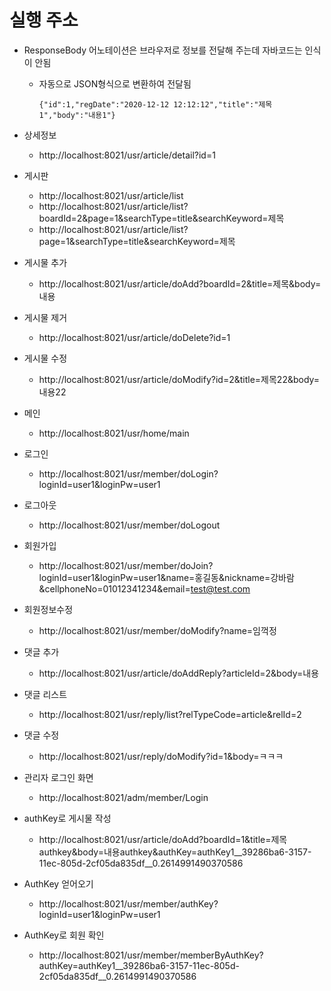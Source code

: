 # 실행 주소

* ResponseBody 어노테이션은 브라우저로 정보를 전달해 주는데 자바코드는 인식이 안됨

  * 자동으로 JSON형식으로 변환하여 전달됨

    ```
    {"id":1,"regDate":"2020-12-12 12:12:12","title":"제목1","body":"내용1"}
    ```

* 상세정보

  * http://localhost:8021/usr/article/detail?id=1

* 게시판

  * http://localhost:8021/usr/article/list
  * http://localhost:8021/usr/article/list?boardId=2&page=1&searchType=title&searchKeyword=제목
  * http://localhost:8021/usr/article/list?page=1&searchType=title&searchKeyword=제목

* 게시물 추가

  * http://localhost:8021/usr/article/doAdd?boardId=2&title=제목&body=내용

* 게시물 제거

  * http://localhost:8021/usr/article/doDelete?id=1

* 게시물 수정

  * http://localhost:8021/usr/article/doModify?id=2&title=제목22&body=내용22

* 메인
  * http://localhost:8021/usr/home/main
* 로그인
  * http://localhost:8021/usr/member/doLogin?loginId=user1&loginPw=user1
* 로그아웃
  * http://localhost:8021/usr/member/doLogout
* 회원가입
  * http://localhost:8021/usr/member/doJoin?loginId=user1&loginPw=user1&name=홍길동&nickname=강바람&cellphoneNo=01012341234&email=test@test.com
* 회원정보수정
  * http://localhost:8021/usr/member/doModify?name=임꺽정

* 댓글 추가
  * http://localhost:8021/usr/article/doAddReply?articleId=2&body=내용
  
* 댓글 리스트

  * http://localhost:8021/usr/reply/list?relTypeCode=article&relId=2

* 댓글 수정
  * http://localhost:8021/usr/reply/doModify?id=1&body=ㅋㅋㅋ

* 관리자 로그인 화면
  * http://localhost:8021/adm/member/Login

* authKey로 게시물 작성
  * http://localhost:8021/usr/article/doAdd?boardId=1&title=제목authkey&body=내용authkey&authKey=authKey1__39286ba6-3157-11ec-805d-2cf05da835df__0.2614991490370586

* AuthKey 얻어오기
  * http://localhost:8021/usr/member/authKey?loginId=user1&loginPw=user1

* AuthKey로 회원 확인
  * http://localhost:8021/usr/member/memberByAuthKey?authKey=authKey1__39286ba6-3157-11ec-805d-2cf05da835df__0.2614991490370586